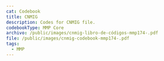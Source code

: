 ```yaml
---
cat: Codebook
title: CNMIG
description: Codes for CNMIG file.
codebookType: MMP Core
archivo: /public/images/cnmig-libro-de-códigos-mmp174-.pdf
file: /public/images/cnmig-codebook-mmp174-.pdf
tags:
  - MMP
---
```

